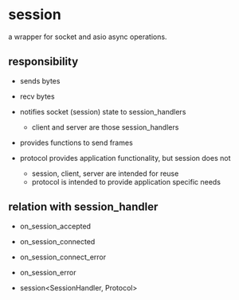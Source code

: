 # session 

a wrapper for socket and asio async operations. 

## responsibility 

- sends bytes 
- recv bytes 
- notifies socket (session) state to session_handlers
  - client and server are those session_handlers 
- provides functions to send frames 

- protocol provides application functionality, but session does not 
  - session, client, server are intended for reuse 
  - protocol is intended to provide application specific needs

## relation with session_handler 

- on_session_accepted
- on_session_connected 
- on_session_connect_error 
- on_session_error 

- session<SessionHandler, Protocol>

